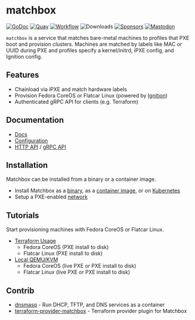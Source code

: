 # matchbox
[![GoDoc](https://pkg.go.dev/badge/github.com/poseidon/matchbox.svg)](https://pkg.go.dev/github.com/poseidon/matchbox)
[![Quay](https://img.shields.io/badge/container-quay-green)](https://quay.io/repository/poseidon/matchbox)
[![Workflow](https://github.com/poseidon/matchbox/actions/workflows/test.yaml/badge.svg)](https://github.com/poseidon/matchbox/actions/workflows/test.yaml?query=branch%3Amain)
![Downloads](https://img.shields.io/github/downloads/poseidon/matchbox/total)
[![Sponsors](https://img.shields.io/github/sponsors/poseidon?logo=github)](https://github.com/sponsors/poseidon)
[![Mastodon](https://img.shields.io/badge/follow-news-6364ff?logo=mastodon)](https://fosstodon.org/@poseidon)

`matchbox` is a service that matches bare-metal machines to profiles that PXE boot and provision clusters. Machines are matched by labels like MAC or UUID during PXE and profiles specify a kernel/initrd, iPXE config, and Ignition config.

## Features

* Chainload via iPXE and match hardware labels
* Provision Fedora CoreOS or Flatcar Linux (powered by [Ignition](https://github.com/coreos/ignition))
* Authenticated gRPC API for clients (e.g. Terraform)

## Documentation

* [Docs](https://matchbox.psdn.io/)
* [Configuration](docs/config.md)
* [HTTP API](docs/api-http.md) / [gRPC API](docs/api-grpc.md)

## Installation

Matchbox can be installed from a binary or a container image.

* Install Matchbox as a [binary](docs/deployment.md#matchbox-binary), as a [container image](docs/deployment.md#container-image), or on [Kubernetes](docs/deployment.md#kubernetes)
* Setup a PXE-enabled [network](docs/network-setup.md)

## Tutorials

Start provisioning machines with Fedora CoreOS or Flatcar Linux.

* [Terraform Usage](docs/getting-started.md)
  * Fedora CoreOS (PXE install to disk)
  * Flatcar Linux (PXE install to disk)
* [Local QEMU/KVM](docs/getting-started-docker.md)
    * Fedora CoreOS (live PXE or PXE install to disk)
    * Flatcar Linux (live PXE or PXE install to disk)

## Contrib

* [dnsmasq](contrib/dnsmasq/README.md) - Run DHCP, TFTP, and DNS services as a container
* [terraform-provider-matchbox](https://github.com/poseidon/terraform-provider-matchbox) - Terraform provider plugin for Matchbox
